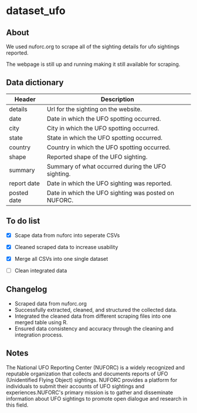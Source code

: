 # dataset_ufo

## About

We used nuforc.org to scrape all of the sighting details for ufo sightings reported.

The webpage is still up and running making it still available for scraping. 

## Data dictionary

| Header                         | Description                                                                                                                                                                                                                                                                                                                                  |
| ------------------------------ | -------------------------------------------------------------------------------------------------------------------------------------------------------------------------------------------------------------------------------------------------------------------------------------------------------------------------------------------- |
| details                           | Url for the sighting on the website.                                 |
| date                    | Date in which the UFO spotting occurred.                                        |
| city                           | City in which the UFO spotting occurred.                                                       |
| state                    | State in which the UFO spotting occurred.                                                                        |
| country                        | Country in which the UFO spotting occurred.                                                                             |
| shape                          | Reported shape of the UFO sighting.                                                                   |
| summary                         | Summary of what occurred during the UFO sighting.                                                   |
| report date                      | Date in which the UFO sighting was reported. |
| posted date                        |  Date in which the UFO sighting was posted on NUFORC.                                                  

## To do list

- [x] Scape data from nuforc into seperate CSVs
- [x] Cleaned scraped data to increase usability
- [x] Merge all CSVs into one single dataset
- [ ] Clean integrated data


## Changelog
- Scraped data from nuforc.org
- Successfully extracted, cleaned, and structured the collected data.
- Integrated the cleaned data from different scraping files into one merged table using R.
- Ensured data consistency and accuracy through the cleaning and integration process.

## Notes 
The National UFO Reporting Center (NUFORC) is a widely recognized and reputable organization that collects and documents reports of UFO (Unidentified Flying Object) sightings. NUFORC provides a platform for individuals to submit their accounts of UFO sightings and experiences.NUFORC's primary mission is to gather and disseminate information about UFO sightings to promote open dialogue and research in this field.